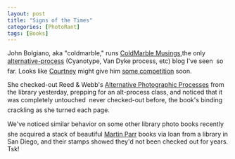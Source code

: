 ```yaml
---
layout: post
title: "Signs of the Times"
categories: [PhotoRant]
tags: [Books]
---
```

John Bolgiano, aka "coldmarble," runs <a title="ColdMarble Musings" href="http://www.dgbn.com/coldmarble/musings.html">ColdMarble Musings,</a>the only <a href="http://www.alternativephotography.com/">alternative-process</a> (Cyanotype, Van Dyke process, etc) blog I've seen &#151; so far. Looks like <a href="http://www.geekychick.net/">Courtney</a> might give him <a href="http://www.newdags.com/">some competition</a> soon.

She checked-out Reed & Webb's <a href="http://www.bhphotovideo.com/product/216028/SAAPP/REG/1052" target="link frame">Alternative Photographic Processes</a> from the library yesterday, prepping for an alt-process class, and noticed that it was completely untouched &#151; never checked-out before, the book's binding crackling as she turned each page.

We've noticed similar behavior on some other library photo books recently &#151; she acquired a stack of beautiful <a href="http://www.martinparr.com">Martin Parr</a> books via loan from a library in San Diego, and their stamps showed they'd not been checked out for years. Tsk!
